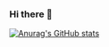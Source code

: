 ### Hi there 👋
[![Anurag's GitHub stats](https://github-readme-stats.vercel.app/api?username=DiMino-0)](https://github.com/anuraghazra/github-readme-stats&count_private=true&theme=radical)
<!--
**DiMino-0/DiMino-0** is a ✨ _special_ ✨ repository because its `README.md` (this file) appears on your GitHub profile.

Here are some ideas to get you started:

- 🔭 I’m currently working on ...
- 🌱 I’m currently learning ...
- 👯 I’m looking to collaborate on ...
- 🤔 I’m looking for help with ...
- 💬 Ask me about ...
- 📫 How to reach me: ...
- 😄 Pronouns: ...
- ⚡ Fun fact: ...
-->
